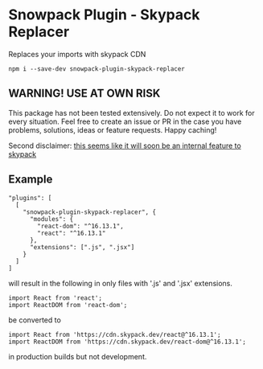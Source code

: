# Snowpack Plugin - Skypack Replacer

Replaces your imports with skypack CDN

`npm i --save-dev snowpack-plugin-skypack-replacer`

## WARNING! USE AT OWN RISK

This package has not been tested extensively. Do not expect it to work for every situation. Feel free to create an issue or PR in the case you have problems, solutions, ideas or feature requests. Happy caching!

Second disclaimer: [this seems like it will soon be an internal feature to skypack](https://docs.skypack.dev/plugins)

## Example

```
"plugins": [
  [
    "snowpack-plugin-skypack-replacer", {
      "modules": {
        "react-dom": "^16.13.1",
        "react": "^16.13.1"
      },
      "extensions": [".js", ".jsx"]
    }
  ]
]
```
will result in the following in only files with '.js' and '.jsx' extensions.

```
import React from 'react';
import ReactDOM from 'react-dom';
```
be converted to

```
import React from 'https://cdn.skypack.dev/react@^16.13.1';
import ReactDOM from 'https://cdn.skypack.dev/react-dom@^16.13.1';
```

in production builds but not development.
